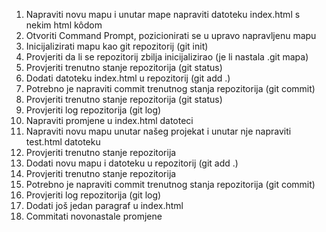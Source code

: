 1.	Napraviti novu mapu i unutar mape napraviti datoteku index.html s nekim html kôdom
2.	Otvoriti Command Prompt, pozicionirati se u upravo napravljenu mapu
3.	Inicijalizirati mapu kao git repozitorij (git init)
4.	Provjeriti da li se repozitorij zbilja inicijalizirao (je li nastala .git mapa)
5.	Provjeriti trenutno stanje repozitorija (git status)
6.	Dodati datoteku index.html u repozitorij (git add .)
7.	Potrebno je napraviti commit trenutnog stanja repozitorija (git commit)
8.	Provjeriti trenutno stanje repozitorija (git status)
9.	Provjeriti log repozitorija (git log)
10.	Napraviti promjene u index.html datoteci
11.	Napraviti novu mapu unutar našeg projekat i unutar nje napraviti test.html datoteku
12.	Provjeriti trenutno stanje repozitorija
13.	Dodati novu mapu i datoteku u repozitorij (git add .)
14.	Provjeriti trenutno stanje repozitorija
15.	Potrebno je napraviti commit trenutnog stanja repozitorija (git commit)
16.	Provjeriti log repozitorija (git log)
17. Dodati još jedan paragraf u index.html
18.	Commitati novonastale promjene
